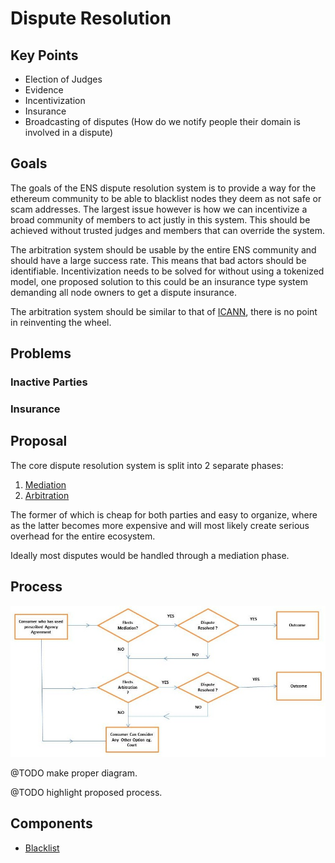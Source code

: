 # Dispute Resolution

## Key Points
 - Election of Judges
 - Evidence
 - Incentivization
 - Insurance
 - Broadcasting of disputes (How do we notify people their domain is involved in a dispute)

## Goals

The goals of the ENS dispute resolution system is to provide a way for the ethereum community to be able to blacklist 
nodes they deem as not safe or scam addresses. The largest issue however is how we can incentivize a broad community of 
members to act justly in this system. This should be achieved without trusted judges and members that can override the system.

The arbitration system should be usable by the entire ENS community and should have a large success rate. 
This means that bad actors should be identifiable. Incentivization needs to be solved for without using a tokenized 
model, one proposed solution to this could be an insurance type system demanding all node owners to get a dispute insurance.

The arbitration system should be similar to that of [ICANN](https://www.icann.org/resources/pages/help/dndr/udrp-en), there is no point in reinventing the wheel.

## Problems

### Inactive Parties

### Insurance

## Proposal

The core dispute resolution system is split into 2 separate phases:
1. [Mediation](mediation.md)
2. [Arbitration](arbitration.md)

The former of which is cheap for both parties and easy to organize, where as the latter becomes more expensive and will 
most likely create serious overhead for the entire ecosystem.

Ideally most disputes would be handled through a mediation phase.

## Process

![process](resources/diagram.jpg)

@TODO make proper diagram.

@TODO highlight proposed process.


## Components

- [Blacklist](https://github.com/ensdomains/blacklist)